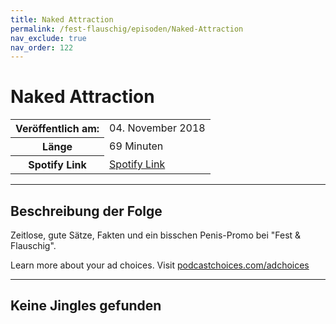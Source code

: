 ```yaml
---
title: Naked Attraction
permalink: /fest-flauschig/episoden/Naked-Attraction
nav_exclude: true
nav_order: 122
---
```


# Naked Attraction
<table class="resp-table dcf-table dcf-table-responsive dcf-table-bordered dcf-table-striped dcf-w-100%">
                    <tbody>
                        <tr>
                            <th scope="row">Veröffentlich am:</th>
                            <td data-label="Veröffentlich am:">04. November 2018</td>
                        </tr>
                        <tr>
                            <th scope="row">Länge </th>
                            <td data-label="Länge ">69 Minuten</td>
                        </tr><tr>
                                <th scope="row">Spotify Link</th>
                                <td data-label="Spotify Link"><a href="https://open.spotify.com/episode/0RpNdEsdccWQZBqWiCT5zZ">Spotify Link</a></td>
                            </tr></tbody>
                </table>

***

## Beschreibung der Folge

<div>
Zeitlose, gute Sätze, Fakten und ein bisschen Penis-Promo bei "Fest &amp; Flauschig".<p> </p><p>Learn more about your ad choices. Visit <a href="https://podcastchoices.com/adchoices">podcastchoices.com/adchoices</a></p>  
</div>

***

## Keine Jingles gefunden
